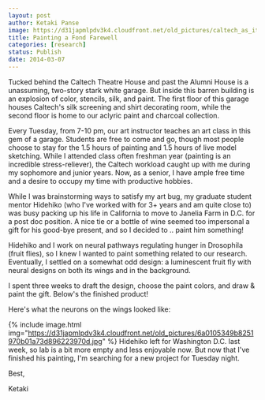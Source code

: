 ```yaml
---
layout: post
author: Ketaki Panse
image: https://d31japmlpdv3k4.cloudfront.net/old_pictures/caltech_as_it_happens/6a0105349b8251970b01a5117e26dc970c.jpg
title: Painting a Fond Farewell 
categories: [research]
status: Publish
date: 2014-03-07
---
```



Tucked behind the Caltech Theatre House and past the Alumni House is a unassuming, two-story stark white garage. But inside this barren building is an explosion of color, stencils, silk, and paint. The first floor of this garage houses Caltech's silk screening and shirt decorating room, while the second floor is home to our aclyric paint and charcoal collection.

Every Tuesday, from 7-10 pm, our art instructor teaches an art class in this gem of a garage. Students are free to come and go, though most people choose to stay for the 1.5 hours of painting and 1.5 hours of live model sketching. While I attended class often freshman year (painting is an incredible stress-reliever), the Caltech workload caught up with me during my sophomore and junior years. Now, as a senior, I have ample free time and a desire to occupy my time with productive hobbies.

While I was brainstorming ways to satisfy my art bug, my graduate student mentor Hidehiko (who I've worked with for 3+ years and am quite close to) was busy packing up his life in California to move to Janelia Farm in D.C. for a post doc position. A nice tie or a bottle of wine seemed too impersonal a gift for his good-bye present, and so I decided to .. paint him something!

Hidehiko and I work on neural pathways regulating hunger in Drosophila (fruit flies), so I knew I wanted to paint something related to our research. Eventually, I settled on a somewhat odd design: a luminescent fruit fly with neural designs on both its wings and in the background.

I spent three weeks to draft the design, choose the paint colors, and draw &amp; paint the gift. Below's the finished product!

Here's what the neurons on the wings looked like:

{% include image.html img="https://d31japmlpdv3k4.cloudfront.net/old_pictures/6a0105349b8251970b01a73d896223970d.jpg" %}
Hidehiko left for Washington D.C. last week, so lab is a bit more empty and less enjoyable now. But now that I've finished his painting, I'm searching for a new project for Tuesday night.

Best,

Ketaki

